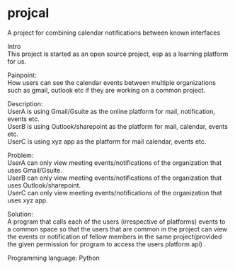 # projcal  
A project for combining calendar notifications between known interfaces

Intro  
This project is started as an open source project, esp as a learning platform for us. 

Painpoint:  
How users can see the calendar events between multiple organizations such as gmail, outlook etc if they are working on a common project.

Description:  
UserA is using Gmail/Gsuite as the online platform for mail, notification, events etc.  
UserB is using Outlook/sharepoint as the platform for mail, calendar, events etc.  
UserC is using xyz app as the platform for mail calendar, events etc.  

Problem:  
UserA can only view meeting events/notifications of the organization that uses Gmail/Gsuite.  
UserB can only view meeting events/notifications of the organization that uses Outlook/sharepoint.   
UserC can only view meeting events/notifications of the organization that uses xyz app.  

Solution:  
A program that calls each of the users (irrespective of platforms) events to a common space so that the users that are common in the project can view the events or notification of fellow members in the same project(provided the given permission for program to access the users platform api) .




Programming language: Python
